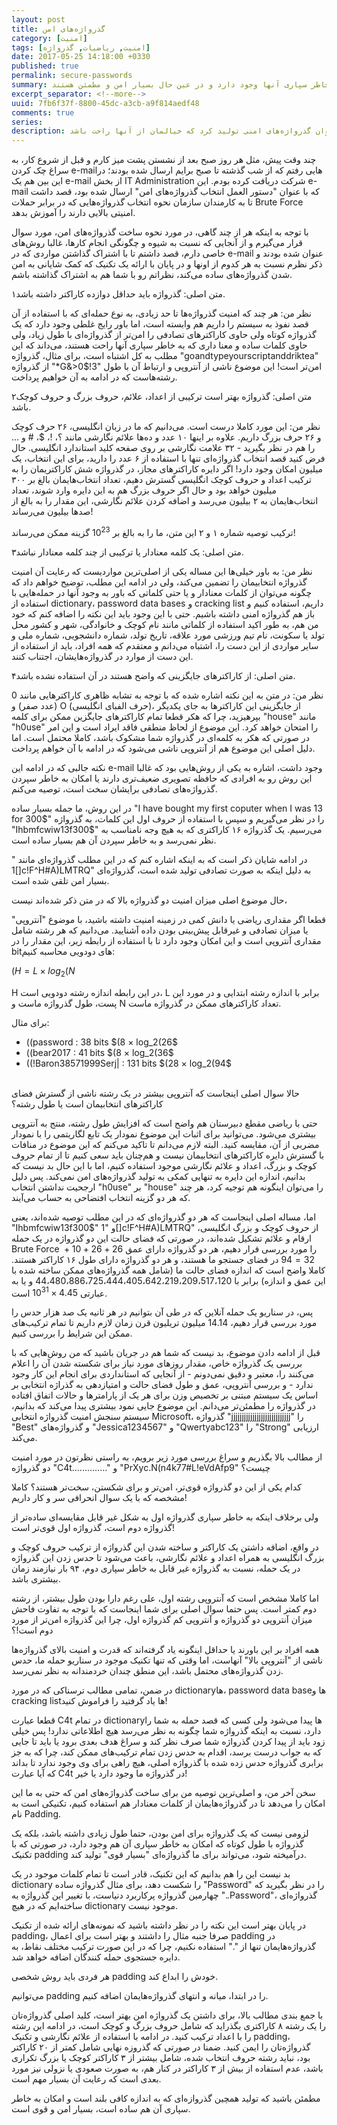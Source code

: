 ```yaml
---
layout: post
title: گذرواژه‌های امن
category: [امنیت]
tags: [امنیت, ریاضیات, گذرواژه]
date: 2017-05-25 14:18:00 +0330
published: true
permalink: secure-passwords
summary: بررسی نحوه ساخت و انتخاب گذرواژه‌های امن که شامل طول قابل قبول هستند، به سادگی امکان به خاطر سپاری آنها وجود دارد و در عین حال بسیار امن و مطمئن هستند.
excerpt_separator: <!--more--> 
uuid: 7fb6f37f-8800-45dc-a3cb-a9f814aedf48
comments: true
series:
description: نحوه ساخت یک گذرواژه امن همیشه برای خیلی از افراد مورد سوال است، و معمولا همه با هر سطح از آشنایی با باورهایی که یک گذرواژه را امن می‌دانند، همواره نگران امن نبودن گذرواژه‌هایشان هستند. آیا به راستی همه این باورها درست هستند؟ آیا تنها این باورها هستند که رعیات آنها باعث امن شدن گذرواژه می‌شوند؟ بایدها و نبایدهای انتخاب یک گذرواژه که در برابر حملات امنیت بالایی داشته باشد، چیست؟ نقش آنتروپی در این بین چیست و چگونه می‌توان گذرواژه‌های امنی تولید کرد که خیالمان از آنها راحت باشد.
---
```

چند وقت پیش، مثل هر روز صبح بعد از نشستن پشت میز کارم و قبل از شروع کار، به سراغ چک کردن e-mailهایی رفتم که از شب گذشته تا صبح برایم ارسال شده بودند؛ در این بین هم یک e-mail از بخش IT Administration شرکت دریافت کرده بودم.
این e-mail که با عنوان &quot;دستور العمل انتخاب گذرواژه‌های امن&quot; ارسال شده بود، قصد داشت تا به کارمندان سازمان نحوه انتخاب گذرواژه‌هایی که در برابر حملات Brute Force امنیتی بالایی دارند را آموزش بدهد.

با توجه به اینکه هر از چند گاهی، در مورد نحوه ساخت گذرواژه‌های امن، مورد سوال قرار می‌گیرم و از آنجایی که نسبت به شیوه و چگونگی انجام کارها، غالبا روش‌های خاصی دارم، قصد داشتم تا با اشتراک گذاشتن مواردی که در e-mail عنوان شده بودند و ذکر نظرم نسبت به هر کدوم از اونها و در پایان با ارائه یک تکنیک که کمک شایانی به امن‌ شدن گذرواژه‌های ساده می‌کند، نظراتم رو با شما هم به اشتراک گذاشته باشم.


<span class="number-box">۱</span><span class="font-color-white">متن اصلی:</span> گذرواژه باید حداقل دوازده کاراکتر داشته باشد.

<span class="font-color-white">نظر من:</span> هر چند که امنیت گذرواژه‌ها تا حد زیادی، به نوع حمله‌ای که با استفاده از آن قصد نفوذ به سیستم را داریم هم وابسته است، اما باور رایج غلطی وجود دارد که یک گذرواژه کوتاه ولی حاوی کاراکترهای تصادفی را امن‌تر از گذرواژه‌ای با طول زیاد، ولی حاوی کلمات ساده و معنا داری که به خاطر سپاری آنها راحت هستند، می‌داند که این مطلب به کل اشتباه است، برای مثال، گذرواژه &quot;goandtypeyourscriptanddriktea&quot; از گذرواژه &quot;*G&>0$!3&quot; امن‌تر است! این موضوع ناشی از آنتروپی و ارتباط آن با طول رشته‌هاست که در ادامه به آن خواهیم پرداخت.


<span class="number-box">۲</span><span class="font-color-white">متن اصلی:</span> گذرواژه بهتر است ترکیبی از اعداد، علائم، حروف بزرگ و حروف کوچک باشد.

<span class="font-color-white">نظر من:</span> این مورد کاملا درست است. می‌دانیم که ما در زبان انگلیسی، ۲۶ حرف کوچک و ۲۶ حرف بزرگ داریم. علاوه بر اینها ۱۰ عدد و ده‌ها علائم نگارشی مانند ؟، !، $، # و ... را هم در نظر بگیرید - ۳۲ علامت نگارشی بر روی صفحه کلید استاندارد انگلیسی. حال فرض کنید قصد انتخاب گذرواژه‌ای تنها با استفاده از ۶ عدد را دارید، برای این انتخاب، یک میلیون امکان وجود دارد! اگر دایره کاراکترهای مجاز، در گذرواژه شش کاراکتریمان را به ترکیب اعداد و حروف کوچک انگلیسی گسترش دهیم، تعداد انتخاب‌هایمان بالغ بر ۳۰۰ میلیون خواهد بود و حال اگر حروف بزرگ هم به این دایره وارد شوند، تعداد انتخاب‌هایمان به ۲ بیلیون می‌رسد و اضافه کردن علائم نگارشی، این مقدار را به بالغ از صدها بیلیون می‌رساند!

ترکیب توصیه شماره ۱ و ۲ این متن، ما را به بالغ بر $10^23$ گزینه ممکن می‌رساند!

<span class="number-box">۳</span><span class="font-color-white">متن اصلی:</span> یک کلمه معنادار یا ترکیبی از چند کلمه معنادار نباشد.

<span class="font-color-white">نظر من:</span> به باور خیلی‌ها این مساله یکی از اصلی‌ترین مواردیست که رعایت آن امنیت گذرواژه انتخابیمان را تضمین می‌کند، ولی در ادامه این مطلب، توضیح خواهم داد که چگونه می‌توان از کلمات معنادار و یا حتی کلماتی که باور به وجود آنها در حمله‌هایی با استفاده از dictionary، password data bases و cracking list داریم، استفاده کنیم و باز هم گذرواژه امنی داشته باشیم. حتی با این وجود باید این نکته را اضافه کنم که خود من هم، به طور اکید استفاده از کلماتی مانند نام کوچک و خانوادگی، شهر و کشور محل تولد یا سکونت، نام تیم ورزشی مورد علاقه، تاریخ تولد، شماره دانشجویی، شماره ملی و سایر مواردی از این دست را، اشتباه می‌دانم و معتقدم که همه افراد، باید از استفاده از این دست از موارد در گذرواژه‌هایشان، اجتناب کنند.

<span class="number-box">۴</span><span class="font-color-white">متن اصلی:</span> از کاراکترهای جایگزینی که واضح هستند در آن استفاده نشده باشد.

<span class="font-color-white">نظر من:</span> در متن به این نکته اشاره شده که با توجه به تشابه ظاهری کاراکترهایی مانند 0 (عدد صفر) و O (حرف الفبای انگلیسی)، از جایگزینی این کاراکترها به جای یکدیگر بپرهیزید، چرا که هکر قطعا تمام کاراکترهای جایگزین ممکن برای کلمه &quot;house&quot; مانند &quot;h0use&quot; را امتحان خواهد کرد. این موضوع از لحاظ منطقی فاقد ایراد است و این امر در صورتی که هکر به کلمه‌ای در گذرواژه شما مشکوک باشد، کاملا محتمل است.
اما دلیل اصلی این موضوع هم از آنتروپی ناشی می‌شود که در ادامه با آن خواهم پرداخت.

نکته جالبی که در ادامه این e-mail وجود داشت، اشاره به یکی از روش‌هایی بود که غالبا این روش رو به افرادی که حافظه تصویری ضعیف‌تری دارند یا امکان به خاطر سپردن گذرواژه‌های تصادفی برایشان سخت  است، توصیه می‌کنم.

در این روش، ما جمله بسیار ساده <span>&quot;I have bought my first coputer when I was 13 for 300&#36;&quot;</span> را در نظر می‌گیریم و سپس با استفاده از حروف اول این کلمات، به گذرواژه <span>&quot;Ihbmfcwiw13f300&#36;&quot;</span> می‌رسیم. یک گذرواژه ۱۶ کاراکتری که به هیچ وجه نامناسب به نظر نمی‌رسد و به خاطر سپردن آن هم بسیار ساده است.

در ادامه شایان ذکر است که به اینکه اشاره کنم که در این مطلب گذرواژه‌ای مانند &quot;[]1c!F^H#A)LMTRQ&quot; به دلیل اینکه به صورت تصادفی تولید شده است، گذرواژه‌ای بسیار امن تلقی شده است.

حال موضوع اصلی میزان امنیت دو گذرواژه بالا که در متن ذکر شده‌اند نیست،

قطعا اگر مقداری ریاضی یا دانش کمی در زمینه امنیت داشته باشید، با موضوع "آنتروپی" یا میزان تصادفی و غیرقابل پیش‌بینی بودن داده آشنایید. می‌دانیم که هر رشته شامل مقداری آنتروپی است و این امکان وجود دارد تا با استفاده از رابطه زیر، این مقدار را در bitهای دودویی محاسبه کنیم:

$(H = L × log_2(N$

H در این رابطه اندازه رشته دودویی است، L برابر با اندازه رشته ابتدایی و در مورد این پست، طول گذرواژه ماست و N تعداد کاراکترهای ممکن در گذرواژه ماست.

برای مثال:
<ul class="top-level-list list-style-type-disc">
<li class="sub-level-list-right list-style-type-circle">((password : 38 bits $(8 × log_2(26$</li>
<li class="sub-level-list-right list-style-type-circle">((bear2017 : 41 bits $(8 × log_2(36$</li>
<li class="sub-level-list-right list-style-type-circle">((!Baron38571999Serj| : 131 bits $(28 × log_2(94$</li>
</ul>
<br>
حالا سوال اصلی اینجاست که آنتروپی بیشتر در یک رشته ناشی از گسترش فضای کاراکترهای انتخابیمان است یا طول رشته؟

حتی با ریاضی مقطع دبیرستان هم واضح است که افزایش طول رشته، منتج به آنتروپی بیشتری می‌شود. می‌توانید برای اثبات این موضوع نمودار یک تابع لگاریتمی را با نمودار مضربی از آن، مقایسه کنید. البته لازم می‌دانم تا تاکید می‌کنم که این موضوع در منافات با گسترش دایره کاراکترهای انتخابیمان نیست و هم‌چنان باید سعی کنیم تا از تمام حروف کوچک و بزرگ، اعداد و علائم نگارشی موجود استفاده کنیم، اما با این حال بد نیست که بدانیم، اندازه این دایره به تنهایی کمکی به تولید گذرواژه‌های امن نمی‌کند. پس دلیل ارجحیت نداشتن انتخاب &quot;h0use&quot; بر &quot;house&quot; را می‌توان اینگونه هم توجیه کرد، هر چند که هر دو گزینه انتخاب افتضاحی به حساب می‌آیند.


اما، مساله اصلی اینجاست که هر دو گذرواژه‌ای که در این مطلب توصیه شده‌اند، یعنی <span>&quot;Ihbmfcwiw13f300&#36;&quot;</span> و &quot;1[]c!F^H#A)LMTRQ&quot; از حروف کوچک و بزرگ انگلیسی، ارقام و علائم تشکیل شده‌اند، در صورتی که فضای حالت این دو گذرواژه در یک حمله Brute Force را مورد بررسی قرار دهیم، هر دو گذرواژه دارای عمق $26 + 26 + 10 + 32 = 94$ در فضای جستجو ما هستند، و هر دو گذرواژه دارای طول ۱۶ کاراکتر هستند.
کاملا واضح است که اندازه فضای حالت ما (شامل همه گذرواژه‌های ممکن ساخته شده با این عمق و اندازه) برابر با 44،480،886،725،444،405،642،219،209،517،120 و یا به عبارتی $4.45 × 10^31$ است.

پس، در سناریو یک حمله آنلاین که در طی آن بتوانیم در هر ثانیه یک صد هزار حدس را مورد بررسی قرار دهیم، 14.14 میلیون تریلیون قرن زمان لازم داریم تا تمام ترکیب‌های ممکن این شرایط را بررسی کنیم.

قبل از ادامه دادن موضوع، بد نیست که شما هم در جریان باشید که من روش‌هایی که با بررسی یک گذرواژه خاص، مقدار روزهای مورد نیاز برای شکسته شدن آن را اعلام می‌کنند را، معتبر و دقیق نمی‌دونم - از آنجایی که استانداردی برای انجام این کار وجود ندارد - و بررسی آنتروپی، عمق و طول فضای حالت و امتیازدهی به گذراژه انتخابی بر اساس یک سیستم مبتنی بر تخصیص وزن برای هر یک از پارامترها و حالات اتفاق افتاده در گذرواژه را مطمئن‌تر می‌دانم. این موضوع جایی نمود بیشتری پیدا می‌کند که بدانیم، سیستم سنجش امنیت گذرواژه انتخابی Microsoft، گذرواژه &quot;jjjjjjjjjjjjjjjjjjjjjjjjjjjj&quot; را &quot;Best&quot; و گذرواژه‌های &quot;Jessica1234567&quot; و &quot;Qwertyabc123&quot; را &quot;Strong&quot; ارزیابی می‌کند.

از مطالب بالا بگذریم و سراغ بررسی مورد زیر برویم، به راستی نظرتون در مورد امنیت دو گذرواژه &quot;C4t..............&quot; و &quot;PrXyc.N(n4k77#L!eVdAfp9&quot; چیست؟

کدام یکی از این دو گذرواژه قوی‌تر، امن‌تر و برای شکستن، سخت‌تر هستند؟ کاملا مشخصه که با یک سوال انحرافی سر و کار داریم!

ولی برخلاف اینکه به خاطر سپاری گذرواژه اول به شکل غیر قابل مقایسه‌ای ساده‌تر از گذرواژه دوم است، گذرواژه اول قوی‌تر است!

در واقع، اضافه داشتن یک کاراکتر و ساخته شدن این گذرواژه از ترکیب حروف کوچک و بزرگ انگلیسی به همراه اعداد و علائم نگارشی، باعث می‌شود تا حدس زدن این گذرواژه در یک حمله، نسبت به گذرواژه غیر قابل به خاطر سپاری دوم، ۹۴ بار نیازمند زمان بیشتری باشد.

 اما کاملا مشخص است که آنتروپی رشته اول، علی رغم دارا بودن طول بیشتر، از رشته دوم کمتر است. پس حتما سوال اصلی برای شما اینجاست که با توجه به تفاوت فاحش میزان آنتروپی دو گذرواژه و آنتروپی کم گذرواژه اول، چرا این گذرواژه امن‌تر از مورد دوم است!؟

همه افراد بر این باورند یا حداقل اینگونه یاد گرفته‌اند که قدرت و امنیت بالای گذرواژه‌ها ناشی از &quot;آنتروپی بالا&quot; آنهاست، اما وقتی که تنها تکنیک موجود در سناریو حمله ما، حدس زدن گذرواژه‌های محتمل باشد، این منطق چندان خردمندانه به نظر نمی‌رسد.

در ضمن، تمامی مطالب ترسناکی که در مورد dictionaryها، password data baseها و cracking listها یاد گرفتید را فراموش کنید!

قطعا عبارت C4t در تمام dictionaryها پیدا می‌شود ولی کسی که قصد حمله به شما را دارد، نسبت به اینکه گذرواژه شما چگونه به نظر می‌رسد هیچ اطلاعاتی ندارد! پس خیلی زود باید از پیدا کردن گذرواژه شما صرف نظر کند و سراغ هدف بعدی برود یا باید تا جایی که به جواب درست برسد، اقدام به حدس زدن تمام ترکیب‌های ممکن کند، چرا که به جز برابری گذرواژه حدس زده شده با گذرواژه اصلی، هیچ راهی برای وی وجود ندارد تا بداند که آیا عبارت C4t در گذرواژه ما وجود دارد یا خیر!

سخن آخر من، و اصلی‌ترین توصیه من برای ساخت گذرواژه‌های امن که حتی به ما این امکان را می‌دهد تا در گذرواژه‌هایمان از کلمات معنادار هم استفاده کنیم، تکنیکی است به نام Padding.

لزومی نیست که یک گذرواژه برای امن بودن، حتما طول زیادی داشته باشد، بلکه یک گذرواژه با طول کوتاه که امکان به خاطر سپاری آن هم وجود دارد، در صورتی که با تکنیک padding درآمیخته شود، می‌تواند برای ما گذرواژه‌ای "بسیار قوی" تولید کند.

بد نیست این را هم بدانیم که این تکنیک، قادر است تا تمام کلمات موجود در یک dictionary را شکست دهد، برای مثال گذرواژه ساده &quot;Password&quot; را در نظر بگیرید که چهارمین گذرواژه پرکاربرد دنیاست، با تغییر این گذرواژه به &quot;..Password&quot;، گذرواژه‌ای ساخته‌ایم که در هیچ dictionary موجود نیست.

در پایان بهتر است این نکته را در نظر داشته باشید که نمونه‌های ارائه شده از تکنیک padding، صرفا جنبه مثال را داشتند و بهتر است برای اعمال padding در گذرواژه‌هایمان تنها از &quot;.&quot; استفاده نکنیم، چرا که در این صورت ترکیب مختلف نقاط، به دایره جستجوی حمله کنندگان اضافه خواهد شد. 

هر فردی باید روش شخصی padding خودش را ابداع کند.

می‌توانیم padding را در ابتدا، میانه و انتهای گذرواژه‌هایمان اضافه کنیم.

با جمع بندی مطالب بالا، برای داشتن یک گذرواژه امن بهتر است، کلید اصلی گذرواژه‌تان را یک رشته ۸ کاراکتری بگذراید که شامل حروف بزرگ و کوچک است، در ادامه این رشته را با اعداد ترکیب کنید. در ادامه با استفاده از علائم نگارشی و تکنیک padding، گذرواژه‌تان را ایمن کنید. ضمنا در صورتی که گذروزه نهایی شامل کمتر از ۲۰ کاراکتر بود، نباید رشته حروف انتخاب شده، شامل بیشتر از ۳ کاراکتر کوچک یا بزرگ تکراری باشد، عدم استفاده از بیش از ۳ کاراکتر در کنار هم، به صورت صعودی یا نزولی نیز مورد بعدی است که رعایت آن بسیار مهم است.

مطمئن باشید که تولید همچین گذروازه‌ای که به اندازه کافی بلند است و امکان به خاطر سپاری آن هم ساده است، بسیار امن و قوی است.
